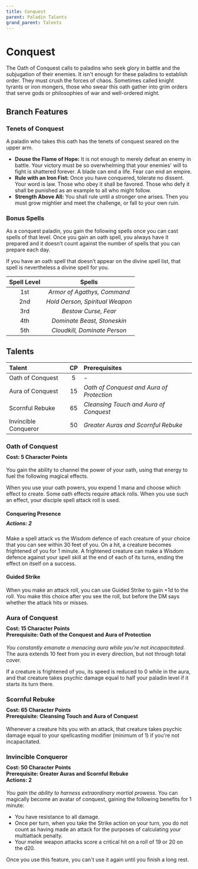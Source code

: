 ```yaml
---
title: Conquest
parent: Paladin Talents
grand_parent: Talents
---
```


# Conquest
The Oath of Conquest calls to paladins who seek glory in battle and the subjugation of their enemies. It isn't enough for these paladins to establish order. They must crush the forces of chaos. Sometimes called knight tyrants or iron mongers, those who swear this oath gather into grim orders that serve gods or philosophies of war and well-ordered might.

## Branch Features

### Tenets of Conquest
A paladin who takes this oath has the tenets of conquest seared on the upper arm.
* **Douse the Flame of Hope:** It is not enough to merely defeat an enemy in battle. Your victory must be so overwhelming that your enemies' will to fight is shattered forever. A blade can end a life. Fear can end an empire.
* **Rule with an Iron Fist:** Once you have conquered, tolerate no dissent. Your word is law. Those who obey it shall be favored. Those who defy it shall be punished as an example to all who might follow.
* **Strength Above All:** You shall rule until a stronger one arises. Then you must grow mightier and meet the challenge, or fall to your own ruin.

### Bonus Spells
As a conquest paladin, you gain the following spells once you can cast spells of that level. Once you gain an oath spell, you always have it prepared and it doesn’t count against the number of spells that you can prepare each day.

If you have an oath spell that doesn’t appear on the divine spell list, that spell is nevertheless a divine spell for you.

| Spell Level | Spells |
|:-----------:|:------:|
| 1st | *Armor of Agathys, Command* | 2 Character Points per Spell |
| 2nd | *Hold Oerson, Spiritual Weapon* | 4 Character Points per Spell |
| 3rd | *Bestow Curse, Fear* | 6 Character Points per Spell |
| 4th | *Dominate Beast, Stoneskin* | 8 Character Points per Spell |
| 5th | *Cloudkill, Dominate Person* | 10 Character Points per Spell |

## Talents

| Talent | CP | Prerequisites |
|:-------|:--:|:--------------|
| Oath of Conquest     | 5  | - |
| Aura of Conquest     | 15 | *Oath of Conquest and Aura of Protection* |
| Scornful Rebuke      | 65 | *Cleansing Touch and Aura of Conquest* |
| Invincible Conqueror | 50 | *Greater Auras and Scornful Rebuke* |

### Oath of Conquest

<div style="margin-top:-10px;"></div>

#### **Cost:** 5 Character Points
You gain the ability to channel the power of your oath, using that energy to fuel the following magical effects.

When you use your oath powers, you expend 1 mana and choose which effect to create. Some oath effects require attack rolls. When you use such an effect, your disciple spell attack roll is used.

#### Conquering Presence

<div style="margin-top:-10px;"></div>

##### **Actions:** 2
Make a spell attack vs the Wisdom defence of each creature of your choice that you can see within 30 feet of you. On a hit, a creature becomes frightened of you for 1 minute. A frightened creature can make a Wisdom defence against your spell skill at the end of each of its turns, ending the effect on itself on a success.

#### Guided Strike
When you make an attack roll, you can use Guided Strike to gain +1d to the roll. You make this choice after you see the roll, but before the DM says whether the attack hits or misses.

### Aura of Conquest

<div style="margin-top:-10px;"></div>

#### **Cost:** 15 Character Points<br>**Prerequisite:** Oath of the Conquest and Aura of Protection
*You constantly emanate a menacing aura while you're not incapacitated.* The aura extends 10 feet from you in every direction, but not through total cover.

If a creature is frightened of you, its speed is reduced to 0 while in the aura, and that creature takes psychic damage equal to half your paladin level if it starts its turn there.

### Scornful Rebuke

<div style="margin-top:-10px;"></div>

#### **Cost:** 65 Character Points<br>**Prerequisite:** Cleansing Touch and Aura of Conquest
Whenever a creature hits you with an attack, that creature takes psychic damage equal to your spellcasting modifier (minimum of 1) if you're not incapacitated.

### Invincible Conqueror

<div style="margin-top:-10px;"></div>

#### **Cost:** 50 Character Points<br>**Prerequisite:** Greater Auras and Scornful Rebuke<br>**Actions:** 2
*You gain the ability to harness extraordinary martial prowess.* You can magically become an avatar of conquest, gaining the following benefits for 1 minute:
* You have resistance to all damage.
* Once per turn, when you take the Strike action on your turn, you do not count as having made an attack for the purposes of calculating your multiattack penalty.
* Your melee weapon attacks score a critical hit on a roll of 19 or 20 on the d20.

Once you use this feature, you can't use it again until you finish a long rest.
